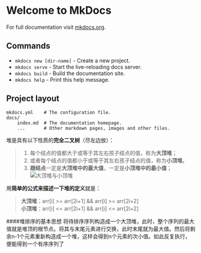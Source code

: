# Welcome to MkDocs

For full documentation visit [mkdocs.org](https://mkdocs.org).

## Commands

* `mkdocs new [dir-name]` - Create a new project.
* `mkdocs serve` - Start the live-reloading docs server.
* `mkdocs build` - Build the documentation site.
* `mkdocs help` - Print this help message.

## Project layout

    mkdocs.yml    # The configuration file.
    docs/
        index.md  # The documentation homepage.
        ...       # Other markdown pages, images and other files.



堆是具有以下性质的**完全二叉树**（尽左边放）：
>1. 每个结点的值都大于或等于其左右孩子结点的值，称为**大顶堆**；
>2. 或者每个结点的值都小于或等于其左右孩子结点的值，称为**小顶堆**。
>3. **跟结点**一定是**大顶堆中的最大值**，一定是**小顶堆中的最小值**；
![大顶堆与小顶堆](https://upload-images.jianshu.io/upload_images/7058492-3014930d87c6c744.png?imageMogr2/auto-orient/strip%7CimageView2/2/w/1240)


用**简单的公式来描述一下堆的定义**就是：
>**大顶堆**：arr[i] >= arr[2i+1] && arr[i] >= arr[2i+2]  
>**小顶堆**：arr[i] <= arr[2i+1] && arr[i] <= arr[2i+2]  


####堆排序的基本思想
将待排序序列构造成一个大顶堆，此时，整个序列的最大值就是堆顶的根节点。将其与末尾元素进行交换，此时末尾就为最大值。然后将剩余n-1个元素重新构造成一个堆，这样会得到n个元素的次小值。如此反复执行，便能得到一个有序序列了



























